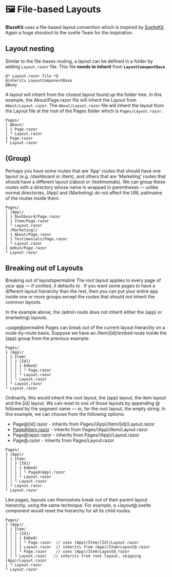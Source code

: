 # 🖼️ File-based Layouts
**BlazeKit** uses a file-based layout convention which is inspired by [SvelteKit](https/kit.svelte.dev). Again a huge shoutout to the svelte Team for the inspiration.
## Layout nesting
Similar to the file-bases routing, a layout can be defined in a folder by adding `Layout.razor` file.
This file **needs to inherit** from **`LayoutComopentBase`**
```razor
@* Layout.razor file *@
@inherits LayoutComponentBase
@Body
```
A layout will inherit from the closest layout found up the folder tree. In this example, the About/Page.razor file will inherit the Layout from `About/Layout.razor`.  The `About/Layout.razor` file will inherit the layout from the Layout file at the root of the Pages folder which is `Pages/Layout.razor`.


```none
Pages/
│ About/
│ ├ Page.razor
│ └ Layout.razor
├ Page.razor
└ Layout.razor
```
## (Group)
Perhaps you have some routes that are 'App' routes that should have one layout (e.g. /dashboard or /item), and others that are 'Marketing' routes that should have a different layout (/about or /testimonials). We can group these routes with a directory whose name is wrapped in parentheses — unlike normal directories, (App) and (Marketing) do not affect the URL pathname of the routes inside them:
```none
Pages/
│ (App)/
│ ├ Dashboard/Page.razor
│ ├ Item/Page.razor
│ └ Layout.razor
│ (Marketing)/
│ ├ About/Page.razor
│ ├ Testimonials/Page.razor
│ └ Layout.razor
├ Admin/Page.razor
└ Layout.razor
```

## Breaking out of Layouts
Breaking out of layoutspermalink
The root layout applies to every page of your app — if omitted, it defaults to <slot />. If you want some pages to have a different layout hierarchy than the rest, then you can put your entire app inside one or more groups except the routes that should not inherit the common layouts.

In the example above, the /admin route does not inherit either the (app) or (marketing) layouts.

+page@permalink
Pages can break out of the current layout hierarchy on a route-by-route basis. Suppose we have an /item/[id]/embed route inside the (app) group from the previous example:
```none
Pages/
├ (App)/
│ ├ Item/
│ │ ├ [Id]/
│ │ │ ├ Embed/
│ │ │ │ └ Page.razor
│ │ │ └ Layout.razor
│ │ └ Layout.razor
│ └ Layout.razor
└ Layout.razor
```
Ordinarily, this would inherit the root layout, the (app) layout, the item layout and the [id] layout. We can reset to one of those layouts by appending @ followed by the segment name — or, for the root layout, the empty string. In this example, we can choose from the following options:

- Page@[id].razor - inherits from Pages/(App)/Item/[id]/Layout.razor
- Page@item.razor - inherits from Pages/(App)/Item/Layout.razor
- Page@(app).razor - inherits from Pages/(App)/Layout.razor
- Page@.razor - inherits from Pages/Layout.razor

```none
Pages/
├ (App)/
│ ├ Item/
│ │ ├ [Id]/
│ │ │ ├ Embed/
│ │ │ │ └ Page@(App).razor
│ │ │ └ Layout.razor
│ │ └ Layout.razor
│ └ Layout.razor
└ Layout.razor
```
Like pages, layouts can themselves break out of their parent layout hierarchy, using the same technique. For example, a +layout@.svelte component would reset the hierarchy for all its child routes.
```none
Pages/
├ (App)/
│ ├ Item/
│ │ ├ [Id]/
│ │ │ ├ Embed/
│ │ │ │ └ Page.razor  // uses (App)/Item/[Id]/Layout.razor
│ │ │ ├ Layout.razor  // inherits from (App)/Item/Layout@.razor
│ │ │ └ Page.razor    // uses (App)/Item/Layout@.razor
│ │ └ Layout.razor   // inherits from root layout, skipping (App)/Layout.razor
│ └ Layout.razor
└ Layout.razor
```
